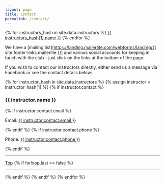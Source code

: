 ```yaml
---
layout: page
title: Contact
permalink: /contact/
---
```


<div class="jump-menu">
{% for instructors_hash in site.data.instructors %}
<a href="../contact/#{{ instructors_hash[0] }}-contact">{{ instructors_hash[1].name }}</a>
{% endfor %}
</div>

We have a [mailing list](https://landing.mailerlite.com/webforms/landing/{{ site.footer-links.mailerlite }}) and various social accounts for keeping in touch with the club - just click on the links at the bottom of the page.

If you wish to contact our instructors directly, either send us a message via Facebook or see
the contact details below:

{% for instructor_hash in site.data.instructors %}
{% assign instructor = instructor_hash[1] %}
{% if instructor.contact %}
<section>
    <h3 id="{{ instructor_hash[0]}}-contact">{{ instructor.name }}</h3>
    {% if instructor.contact.email %}<p><span class="details-title">Email: </span><a href="mailto:{{ instructor.contact.email }}">{{ instructor.contact.email }}</a></p>{% endif %}
    {% if instructor.contact.phone %}<p><span class="details-title">Phone:</span> <a href="tel:{{ instructor.contact.phone | remove: ' ' }}">{{ instructor.contact.phone }}</a></p>{% endif %}
</section>
<hr>
<a href="../contact/#top">Top</a>
{% if forloop.last == false %}
<hr>
{% endif %}
{% endif %}
{% endfor %}